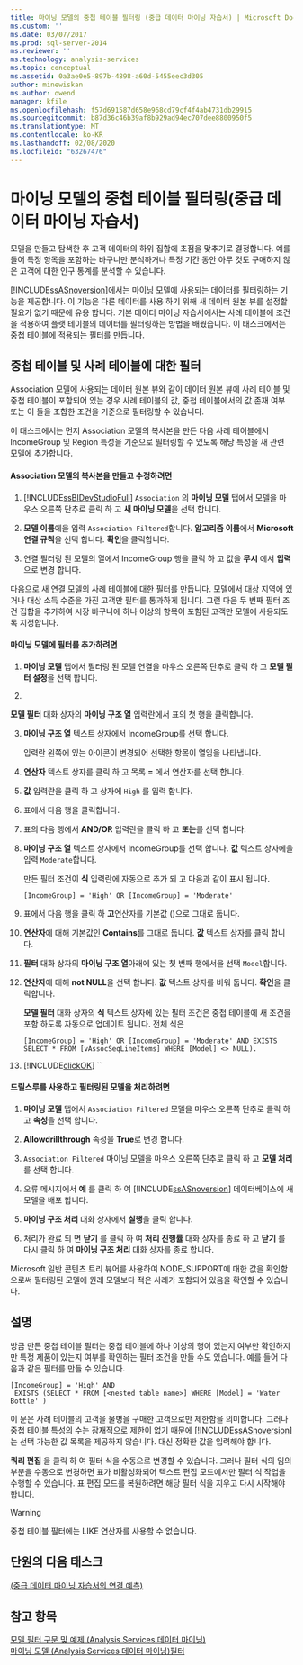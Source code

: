 ```yaml
---
title: 마이닝 모델의 중첩 테이블 필터링 (중급 데이터 마이닝 자습서) | Microsoft Docs
ms.custom: ''
ms.date: 03/07/2017
ms.prod: sql-server-2014
ms.reviewer: ''
ms.technology: analysis-services
ms.topic: conceptual
ms.assetid: 0a3ae0e5-897b-4898-a60d-5455eec3d305
author: minewiskan
ms.author: owend
manager: kfile
ms.openlocfilehash: f57d691587d658e968cd79cf4f4ab4731db29915
ms.sourcegitcommit: b87d36c46b39af8b929ad94ec707dee8800950f5
ms.translationtype: MT
ms.contentlocale: ko-KR
ms.lasthandoff: 02/08/2020
ms.locfileid: "63267476"
---
```

# <a name="filtering-a-nested-table-in-a-mining-model-intermediate-data-mining-tutorial"></a>마이닝 모델의 중첩 테이블 필터링(중급 데이터 마이닝 자습서)
  모델을 만들고 탐색한 후 고객 데이터의 하위 집합에 초점을 맞추기로 결정합니다. 예를 들어 특정 항목을 포함하는 바구니만 분석하거나 특정 기간 동안 아무 것도 구매하지 않은 고객에 대한 인구 통계를 분석할 수 있습니다.  
  
 
  [!INCLUDE[ssASnoversion](../includes/ssasnoversion-md.md)]에서는 마이닝 모델에 사용되는 데이터를 필터링하는 기능을 제공합니다. 이 기능은 다른 데이터를 사용 하기 위해 새 데이터 원본 뷰를 설정할 필요가 없기 때문에 유용 합니다. 기본 데이터 마이닝 자습서에서는 사례 테이블에 조건을 적용하여 플랫 테이블의 데이터를 필터링하는 방법을 배웠습니다. 이 태스크에서는 중첩 테이블에 적용되는 필터를 만듭니다.  
  
## <a name="filters-on-nested-vs-case-tables"></a>중첩 테이블 및 사례 테이블에 대한 필터  
 Association 모델에 사용되는 데이터 원본 뷰와 같이 데이터 원본 뷰에 사례 테이블 및 중첩 테이블이 포함되어 있는 경우 사례 테이블의 값, 중첩 테이블에서의 값 존재 여부 또는 이 둘을 조합한 조건을 기준으로 필터링할 수 있습니다.  
  
 이 태스크에서는 먼저 Association 모델의 복사본을 만든 다음 사례 테이블에서 IncomeGroup 및 Region 특성을 기준으로 필터링할 수 있도록 해당 특성을 새 관련 모델에 추가합니다.  
  
#### <a name="to-create-and-modify-a-copy-of-the-association-model"></a>Association 모델의 복사본을 만들고 수정하려면  
  
1.  [!INCLUDE[ssBIDevStudioFull](../includes/ssbidevstudiofull-md.md)] `Association` 의 **마이닝 모델** 탭에서 모델을 마우스 오른쪽 단추로 클릭 하 고 **새 마이닝 모델**을 선택 합니다.  
  
2.  **모델 이름**에을 입력 `Association Filtered`합니다. **알고리즘 이름**에서 **Microsoft 연결 규칙**을 선택 합니다. **확인**을 클릭합니다.  
  
3.  연결 필터링 된 모델의 열에서 IncomeGroup 행을 클릭 하 고 값을 **무시** 에서 **입력**으로 변경 합니다.  
  
 다음으로 새 연결 모델의 사례 테이블에 대한 필터를 만듭니다. 모델에서 대상 지역에 있거나 대상 소득 수준을 가진 고객만 필터를 통과하게 됩니다. 그런 다음 두 번째 필터 조건 집합을 추가하여 시장 바구니에 하나 이상의 항목이 포함된 고객만 모델에 사용되도록 지정합니다.  
  
#### <a name="to-add-a-filter-to-a-mining-model"></a>마이닝 모델에 필터를 추가하려면  
  
1.  **마이닝 모델** 탭에서 필터링 된 모델 연결을 마우스 오른쪽 단추로 클릭 하 고 **모델 필터 설정**을 선택 합니다.  
  
2.  
  **모델 필터** 대화 상자의 **마이닝 구조 열** 입력란에서 표의 첫 행을 클릭합니다.  
  
3.  **마이닝 구조 열** 텍스트 상자에서 IncomeGroup를 선택 합니다.  
  
     입력란 왼쪽에 있는 아이콘이 변경되어 선택한 항목이 열임을 나타냅니다.  
  
4.  **연산자** 텍스트 상자를 클릭 하 고 목록 **=** 에서 연산자를 선택 합니다.  
  
5.  **값** 입력란을 클릭 하 고 상자에 `High` 를 입력 합니다.  
  
6.  표에서 다음 행을 클릭합니다.  
  
7.  표의 다음 행에서 **AND/OR** 입력란을 클릭 하 고 **또는**를 선택 합니다.  
  
8.  **마이닝 구조 열** 텍스트 상자에서 IncomeGroup를 선택 합니다. **값** 텍스트 상자에을 입력 `Moderate`합니다.  
  
     만든 필터 조건이 **식** 입력란에 자동으로 추가 되 고 다음과 같이 표시 됩니다.  
  
     `[IncomeGroup] = 'High' OR [IncomeGroup] = 'Moderate'`  
  
9. 표에서 다음 행을 클릭 하 **고**연산자를 기본값 ()으로 그대로 둡니다.  
  
10. **연산자**에 대해 기본값인 **Contains**를 그대로 둡니다. **값** 텍스트 상자를 클릭 합니다.  
  
11. **필터** 대화 상자의 **마이닝 구조 열**아래에 있는 첫 번째 행에서을 선택 `Model`합니다.  
  
12. **연산자**에 대해 **not NULL**을 선택 합니다. **값** 텍스트 상자를 비워 둡니다. **확인**을 클릭합니다.  
  
     **모델 필터** 대화 상자의 **식** 텍스트 상자에 있는 필터 조건은 중첩 테이블에 새 조건을 포함 하도록 자동으로 업데이트 됩니다. 전체 식은  
  
     `[IncomeGroup] = 'High' OR [IncomeGroup] = 'Moderate' AND EXISTS SELECT * FROM [vAssocSeqLineItems] WHERE [Model] <> NULL).`  
  
13. [!INCLUDE[clickOK](../includes/clickok-md.md)] ``  
  
#### <a name="to-enable-drillthrough-and-to-process-the-filtered-model"></a>드릴스루를 사용하고 필터링된 모델을 처리하려면  
  
1.  **마이닝 모델** 탭에서 `Association Filtered` 모델을 마우스 오른쪽 단추로 클릭 하 고 **속성**을 선택 합니다.  
  
2.  **Allowdrillthrough** 속성을 **True**로 변경 합니다.  
  
3.  `Association Filtered` 마이닝 모델을 마우스 오른쪽 단추로 클릭 하 고 **모델 처리**를 선택 합니다.  
  
4.  오류 메시지에서 **예** 를 클릭 하 여 [!INCLUDE[ssASnoversion](../includes/ssasnoversion-md.md)] 데이터베이스에 새 모델을 배포 합니다.  
  
5.  **마이닝 구조 처리** 대화 상자에서 **실행**을 클릭 합니다.  
  
6.  처리가 완료 되 면 **닫기** 를 클릭 하 여 **처리 진행률** 대화 상자를 종료 하 고 **닫기** 를 다시 클릭 하 여 **마이닝 구조 처리** 대화 상자를 종료 합니다.  
  
 Microsoft 일반 콘텐츠 트리 뷰어를 사용하여 NODE_SUPPORT에 대한 값을 확인함으로써 필터링된 모델에 원래 모델보다 적은 사례가 포함되어 있음을 확인할 수 있습니다.  
  
## <a name="remarks"></a>설명  
 방금 만든 중첩 테이블 필터는 중첩 테이블에 하나 이상의 행이 있는지 여부만 확인하지만 특정 제품이 있는지 여부를 확인하는 필터 조건을 만들 수도 있습니다.  예를 들어 다음과 같은 필터를 만들 수 있습니다.  
  
```  
[IncomeGroup] = 'High' AND  
 EXISTS (SELECT * FROM [<nested table name>] WHERE [Model] = 'Water Bottle' )   
```  
  
 이 문은 사례 테이블의 고객을 물병을 구매한 고객으로만 제한함을 의미합니다. 그러나 중첩 테이블 특성의 수는 잠재적으로 제한이 없기 때문에 [!INCLUDE[ssASnoversion](../includes/ssasnoversion-md.md)]는 선택 가능한 값 목록을 제공하지 않습니다. 대신 정확한 값을 입력해야 합니다.  
  
 **쿼리 편집** 을 클릭 하 여 필터 식을 수동으로 변경할 수 있습니다. 그러나 필터 식의 임의 부분을 수동으로 변경하면 표가 비활성화되어 텍스트 편집 모드에서만 필터 식 작업을 수행할 수 있습니다. 표 편집 모드를 복원하려면 해당 필터 식을 지우고 다시 시작해야 합니다.  
  
> [!WARNING]  
>  중첩 테이블 필터에는 LIKE 연산자를 사용할 수 없습니다.  
  
## <a name="next-task-in-lesson"></a>단원의 다음 태스크  
 [&#40;중급 데이터 마이닝 자습서의 연결 예측&#41;](../../2014/tutorials/predicting-associations-intermediate-data-mining-tutorial.md)  
  
## <a name="see-also"></a>참고 항목  
 [모델 필터 구문 및 예제 &#40;Analysis Services 데이터 마이닝&#41;](../../2014/analysis-services/data-mining/model-filter-syntax-and-examples-analysis-services-data-mining.md)   
 [마이닝 모델 &#40;Analysis Services 데이터 마이닝&#41;필터](../../2014/analysis-services/data-mining/filters-for-mining-models-analysis-services-data-mining.md)  
  
  
